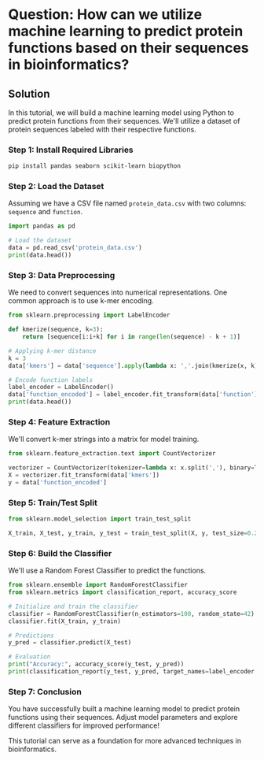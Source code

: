 # Question: How can we utilize machine learning to predict protein functions based on their sequences in bioinformatics?

## Solution

In this tutorial, we will build a machine learning model using Python to predict protein functions from their sequences. We'll utilize a dataset of protein sequences labeled with their respective functions.

### Step 1: Install Required Libraries

```bash
pip install pandas seaborn scikit-learn biopython
```

### Step 2: Load the Dataset

Assuming we have a CSV file named `protein_data.csv` with two columns: `sequence` and `function`.

```python
import pandas as pd

# Load the dataset
data = pd.read_csv('protein_data.csv')
print(data.head())
```

### Step 3: Data Preprocessing

We need to convert sequences into numerical representations. One common approach is to use k-mer encoding.

```python
from sklearn.preprocessing import LabelEncoder

def kmerize(sequence, k=3):
    return [sequence[i:i+k] for i in range(len(sequence) - k + 1)]

# Applying k-mer distance
k = 3
data['kmers'] = data['sequence'].apply(lambda x: ','.join(kmerize(x, k)))

# Encode function labels
label_encoder = LabelEncoder()
data['function_encoded'] = label_encoder.fit_transform(data['function'])
print(data.head())
```

### Step 4: Feature Extraction

We'll convert k-mer strings into a matrix for model training.

```python
from sklearn.feature_extraction.text import CountVectorizer

vectorizer = CountVectorizer(tokenizer=lambda x: x.split(','), binary=True)
X = vectorizer.fit_transform(data['kmers'])
y = data['function_encoded']
```

### Step 5: Train/Test Split

```python
from sklearn.model_selection import train_test_split

X_train, X_test, y_train, y_test = train_test_split(X, y, test_size=0.2, random_state=42)
```

### Step 6: Build the Classifier

We'll use a Random Forest Classifier to predict the functions.

```python
from sklearn.ensemble import RandomForestClassifier
from sklearn.metrics import classification_report, accuracy_score

# Initialize and train the classifier
classifier = RandomForestClassifier(n_estimators=100, random_state=42)
classifier.fit(X_train, y_train)

# Predictions
y_pred = classifier.predict(X_test)

# Evaluation
print("Accuracy:", accuracy_score(y_test, y_pred))
print(classification_report(y_test, y_pred, target_names=label_encoder.classes_))
```

### Step 7: Conclusion

You have successfully built a machine learning model to predict protein functions using their sequences. Adjust model parameters and explore different classifiers for improved performance! 

This tutorial can serve as a foundation for more advanced techniques in bioinformatics.